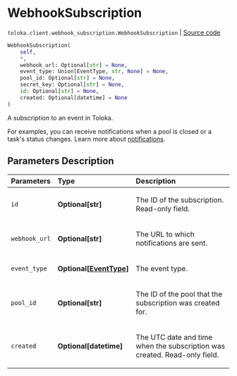# WebhookSubscription
`toloka.client.webhook_subscription.WebhookSubscription` | [Source code](https://github.com/Toloka/toloka-kit/blob/v1.2.1/src/client/webhook_subscription.py#L11)

```python
WebhookSubscription(
    self,
    *,
    webhook_url: Optional[str] = None,
    event_type: Union[EventType, str, None] = None,
    pool_id: Optional[str] = None,
    secret_key: Optional[str] = None,
    id: Optional[str] = None,
    created: Optional[datetime] = None
)
```

A subscription to an event in Toloka.


For examples, you can receive notifications when a pool is closed or a task's status changes.
Learn more about [notifications](https://toloka.ai/docs/api/using-webhook-subscriptions/).

## Parameters Description

| Parameters | Type | Description |
| :----------| :----| :-----------|
`id`|**Optional\[str\]**|<p>The ID of the subscription. Read-only field.</p>
`webhook_url`|**Optional\[str\]**|<p>The URL to which notifications are sent.</p>
`event_type`|**Optional\[[EventType](toloka.client.webhook_subscription.WebhookSubscription.EventType.md)\]**|<p>The event type.</p>
`pool_id`|**Optional\[str\]**|<p>The ID of the pool that the subscription was created for.</p>
`created`|**Optional\[datetime\]**|<p>The UTC date and time when the subscription was created. Read-only field.</p>
